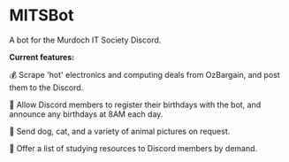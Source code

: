 # MITSBot
A bot for the Murdoch IT Society Discord.

**Current features:**

:moneybag: Scrape 'hot' electronics and computing deals from OzBargain, and post them to the Discord.

:birthday: Allow Discord members to register their birthdays with the bot, and announce any birthdays at 8AM each day.

:dog: Send dog, cat, and a variety of animal pictures on request.

:book: Offer a list of studying resources to Discord members by demand.
